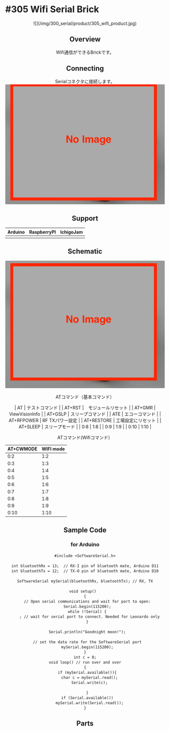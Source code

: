 # #305 Wifi Serial Brick

<center>![](/img/300_serial/product/305_wifi_product.jpg)
<!--COLORME-->

## Overview
Wifi通信ができるBrickです。

## Connecting
Serialコネクタに接続します。
![](/img/300_serial/connect/305_wifi_connect.jpg)

## Support
|Arduino|RaspberryPI|IchigoJam|
|:--:|:--:|:--:|
| | | |

## Schematic
![](/img/300_serial/schematic/305_wifi_schematic.png)

ATコマンド（基本コマンド）

| AT | テストコマンド |
| AT+RST |　モジュールリセット |
| AT+GMR | ViewVisionInfo |
| AT+GSLP | スリープコマンド |
| ATE | エコーコマンド |
| AT+RFPOWER | RF TXパワー設定 |
| AT+RESTORE | 工場設定にリセット |
| AT+SLEEP | スリープモード |
| 0:8 | 1:8 |
| 0:9 | 1:9 |
| 0:10 | 1:10 |

ATコマンド(Wifiコマンド）

| AT+CWMODE | WIFI mode |
| -- | -- |
| 0:2 | 1:2 |
| 0:3 | 1:3 |
| 0:4 | 1:4 |
| 0:5 | 1:5 |
| 0:6 | 1:6 |
| 0:7 | 1:7 |
| 0:8 | 1:8 |
| 0:9 | 1:9 |
| 0:10 | 1:10 |



## Sample Code
### for Arduino

```
#include <SoftwareSerial.h>

int bluetoothRx = 13;  // RX-I pin of bluetooth mate, Arduino D11
int bluetoothTx = 12;  // TX-O pin of bluetooth mate, Arduino D10

SoftwareSerial mySerial(bluetoothRx, bluetoothTx); // RX, TX

void setup()  
{
  // Open serial communications and wait for port to open:
  Serial.begin(115200);
  while (!Serial) {
    ; // wait for serial port to connect. Needed for Leonardo only
  }

  Serial.println("Goodnight moon!");

  // set the data rate for the SoftwareSerial port
  mySerial.begin(115200);
}
int c = 0;
void loop() // run over and over
{
  if (mySerial.available()){
    char c = mySerial.read();
    Serial.write(c);

  }
  if (Serial.available())
    mySerial.write(Serial.read());
}
```

## Parts
